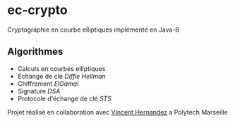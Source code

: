 # ec-crypto
Cryptographie en courbe elliptiques implémenté en Java-8

## Algorithmes
* Calculs en courbes elliptiques
* Echange de clé *Diffie Hellman*
* Chiffrement *ElGamal*
* Signature *DSA*
* Protocole d'échange de clé *STS*

Projet réalisé en collaboration avec [Vincent Hernandez](vincent.hernandez@etu.univ-amu.fr) a Polytech Marseille
